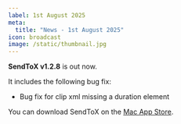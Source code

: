 ```yaml
---
label: 1st August 2025
meta:
  title: "News - 1st August 2025"
icon: broadcast
image: /static/thumbnail.jpg
---
```


**SendToX v1.2.8** is out now.

It includes the following bug fix:

- Bug fix for clip xml missing a duration element

You can download SendToX on the [Mac App Store](https://apps.apple.com/app/sendtox/id496926258).